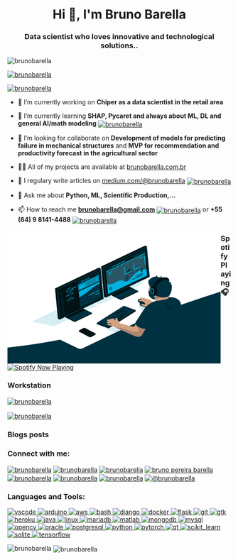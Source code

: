 <h1 align="center">Hi 👋, I'm Bruno Barella</h1>
<h3 align="center">Data scientist who loves innovative and technological solutions..</h3>

<p align="left"> <img src="https://komarev.com/ghpvc/?username=brunobarella&label=Profile%20views&color=0e75b6&style=flat" alt="brunobarella" /> </p>

<p align="left"> <a href="https://github.com/ryo-ma/github-profile-trophy"><img src="https://github-profile-trophy.vercel.app/?username=brunobarella&theme=onedark" alt="brunobarella" /></a> </p>

<p align="left"> <a href="https://twitter.com/brunobarella" target="blank"><img src="https://img.shields.io/twitter/follow/brunobarella?logo=twitter&style=for-the-badge" alt="brunobarella" /></a> </p>

- 🔭 I’m currently working on **Chiper as a data scientist in the retail area**

- 🌱 I’m currently learning **SHAP, Pycaret and always about ML, DL and general AI/math modeling** <a href="https://www.python.org/" target="blank"><img align="center" src="https://img.shields.io/badge/Python-14354C?style=for-the-badge&logo=python&logoColor=white" alt="brunobarella" /></a>

- 👯 I’m looking for collaborate on **Development of models for predicting failure in mechanical structures** and  **MVP for recommendation and productivity forecast in the agricultural sector**

- 👨‍💻 All of my projects are available at [brunobarella.com.br](brunobarella.com.br)

- 📝 I regulary write articles on [medium.com/@brunobarella](https://brunobarella.medium.com/) <a href="https://brunobarella.medium.com/" target="blank"><img align="center" src="https://img.shields.io/badge/Medium-12100E?style=for-the-badge&logo=medium&logoColor=white" alt="brunobarella" /></a>

- 💬 Ask me about **Python, ML, Scientific Production,...**

- 📫 How to reach me **brunobarella@gmail.com** <a href="mailto:brunobarella@gmail.com" target="blank"><img align="center" src="https://img.shields.io/badge/Gmail-D14836?style=for-the-badge&logo=gmail&logoColor=white" alt="brunobarella" /></a> or **+55 (64) 9 8141-4488**  <a href="https://api.whatsapp.com/send/?phone=5564981414488&text=Ol%C3%A1%2C+td+bem%3F&app_absent=0" target="blank"><img align="center" src="https://img.shields.io/badge/WhatsApp-25D366?style=for-the-badge&logo=whatsapp&logoColor=white" alt="brunobarella" /></a>

<img align="left" alt="GIF" src="https://github.com/brunobarella/brunobarella/blob/master/code.gif?raw=true" width="480" height="300" />

### Spotify Playing 🎧

[<img src="https://spotify-now-playing.brunobarella.vercel.app/api/spotify-playing" alt="Spotify Now Playing" width="350" />](https://open.spotify.com/user/2e0582895fdb404bb0d2163d93ca7366)

### Workstation
<a href="https://ubuntu.com/" target="blank"><img align="center" src="https://img.shields.io/badge/Ubuntu-E95420?style=for-the-badge&logo=ubuntu&logoColor=white" alt="brunobarella" /></a>

<a href="https://www.microsoft.com/pt-br/software-download/home" target="blank"><img align="center" src="https://img.shields.io/badge/Windows-0078D6?style=for-the-badge&logo=windows&logoColor=white" alt="brunobarella" /></a>

### Blogs posts
<!-- BLOG-POST-LIST:START -->
<!-- BLOG-POST-LIST:END -->

<h3 align="left">Connect with me:</h3>
<p align="left">
<a href="https://twitter.com/brunobarella" target="blank"><img align="center" src="https://cdn.jsdelivr.net/npm/simple-icons@3.0.1/icons/twitter.svg" alt="brunobarella" height="30" width="40" /></a>
<a href="https://linkedin.com/in/brunobarella" target="blank"><img align="center" src="https://cdn.jsdelivr.net/npm/simple-icons@3.0.1/icons/linkedin.svg" alt="brunobarella" height="30" width="40" /></a>
<a href="https://stackoverflow.com/users/brunobarella" target="blank"><img align="center" src="https://cdn.jsdelivr.net/npm/simple-icons@3.0.1/icons/stackoverflow.svg" alt="brunobarella" height="30" width="40" /></a>
<a href="https://codesandbox.com/bruno pereira barella" target="blank"><img align="center" src="https://cdn.jsdelivr.net/npm/simple-icons@3.0.1/icons/codesandbox.svg" alt="bruno pereira barella" height="30" width="40" /></a>
<a href="https://kaggle.com/brunobarella" target="blank"><img align="center" src="https://cdn.jsdelivr.net/npm/simple-icons@3.0.1/icons/kaggle.svg" alt="brunobarella" height="30" width="40" /></a>
<a href="https://fb.com/brunobarella" target="blank"><img align="center" src="https://cdn.jsdelivr.net/npm/simple-icons@3.0.1/icons/facebook.svg" alt="brunobarella" height="30" width="40" /></a>
<a href="https://instagram.com/brunobarella" target="blank"><img align="center" src="https://cdn.jsdelivr.net/npm/simple-icons@3.0.1/icons/instagram.svg" alt="brunobarella" height="30" width="40" /></a>
<a href="https://medium.com/@brunobarella" target="blank"><img align="center" src="https://cdn.jsdelivr.net/npm/simple-icons@3.0.1/icons/medium.svg" alt="@brunobarella" height="30" width="40" /></a>
</p>

<h3 align="left">Languages and Tools:</h3>
<p align="left"> <a href="https://code.visualstudio.com/" target="_blank"> <img src="https://cdn.worldvectorlogo.com/logos/visual-studio-code.svg" alt="vscode" width="40" height="40"/> </a> <a href="https://www.arduino.cc/" target="_blank"> <img src="https://cdn.worldvectorlogo.com/logos/arduino-1.svg" alt="arduino" width="40" height="40"/> </a> <a href="https://aws.amazon.com" target="_blank"> <img src="https://cdn.worldvectorlogo.com/logos/aws-2.svg" alt="aws" width="40" height="40"/> </a> <a href="https://www.gnu.org/software/bash/" target="_blank"> <img src="https://www.vectorlogo.zone/logos/gnu_bash/gnu_bash-icon.svg" alt="bash" width="40" height="40"/> </a> <a href="https://www.djangoproject.com/" target="_blank"> <img src="https://cdn.worldvectorlogo.com/logos/django-community.svg" alt="django" width="40" height="40"/> </a> <a href="https://www.docker.com/" target="_blank"> <img src="https://cdn.worldvectorlogo.com/logos/docker.svg" alt="docker" width="40" height="40"/> </a> <a href="https://flask.palletsprojects.com/" target="_blank"> <img src="https://www.vectorlogo.zone/logos/pocoo_flask/pocoo_flask-icon.svg" alt="flask" width="40" height="40"/> </a> <a href="https://git-scm.com/" target="_blank"> <img src="https://www.vectorlogo.zone/logos/git-scm/git-scm-icon.svg" alt="git" width="40" height="40"/> </a> <a href="https://www.gtk.org/" target="_blank"> <img src="https://upload.wikimedia.org/wikipedia/commons/7/71/GTK_logo.svg" alt="gtk" width="40" height="40"/> </a> <a href="https://heroku.com" target="_blank"> <img src="https://www.vectorlogo.zone/logos/heroku/heroku-icon.svg" alt="heroku" width="40" height="40"/> </a> <a href="https://www.java.com" target="_blank"> <img src="https://cdn.worldvectorlogo.com/logos/java-14.svg" alt="java" width="40" height="40"/> </a> <a href="https://www.linux.org/" target="_blank"> <img src="https://cdn.worldvectorlogo.com/logos/ubuntu-4.svg" alt="linux" width="40" height="40"/> </a> <a href="https://mariadb.org/" target="_blank"> <img src="https://www.vectorlogo.zone/logos/mariadb/mariadb-icon.svg" alt="mariadb" width="40" height="40"/> </a> <a href="https://www.mathworks.com/" target="_blank"> <img src="https://raw.githubusercontent.com/simple-icons/simple-icons/master/icons/mathworks.svg" alt="matlab" width="40" height="40"/> </a> <a href="https://www.mongodb.com/" target="_blank"> <img src="https://cdn.worldvectorlogo.com/logos/mongodb-icon-1.svg" alt="mongodb" width="40" height="40"/> </a> <a href="https://www.mysql.com/" target="_blank"> <img src="https://cdn.worldvectorlogo.com/logos/mysql-5.svg" alt="mysql" width="40" height="40"/> </a> <a href="https://opencv.org/" target="_blank"> <img src="https://www.vectorlogo.zone/logos/opencv/opencv-icon.svg" alt="opencv" width="40" height="40"/> </a> <a href="https://www.oracle.com/" target="_blank"> <img src="https://cdn.worldvectorlogo.com/logos/oracle-6.svg" alt="oracle" width="40" height="40"/> </a> <a href="https://www.postgresql.org" target="_blank"> <img src="https://cdn.worldvectorlogo.com/logos/postgresql.svg" alt="postgresql" width="40" height="40"/> </a> <a href="https://www.python.org" target="_blank"> <img src="https://cdn.worldvectorlogo.com/logos/python-5.svg" alt="python" width="40" height="40"/> </a> <a href="https://pytorch.org/" target="_blank"> <img src="https://www.vectorlogo.zone/logos/pytorch/pytorch-icon.svg" alt="pytorch" width="40" height="40"/> </a> <a href="https://www.qt.io/" target="_blank"> <img src="https://upload.wikimedia.org/wikipedia/commons/0/0b/Qt_logo_2016.svg" alt="qt" width="40" height="40"/> </a> <a href="https://scikit-learn.org/" target="_blank"> <img src="https://upload.wikimedia.org/wikipedia/commons/0/05/Scikit_learn_logo_small.svg" alt="scikit_learn" width="40" height="40"/> </a> <a href="https://www.sqlite.org/" target="_blank"> <img src="https://www.vectorlogo.zone/logos/sqlite/sqlite-icon.svg" alt="sqlite" width="40" height="40"/> </a> <a href="https://www.tensorflow.org" target="_blank"> <img src="https://www.vectorlogo.zone/logos/tensorflow/tensorflow-icon.svg" alt="tensorflow" width="40" height="40"/> </a> </p>

<p><img align="left" src="https://github-readme-stats.vercel.app/api/top-langs?username=brunobarella&show_icons=true&theme=dark&text_color=ffffff&locale=en&layout=compact" alt="brunobarella" /></p>

<p>&nbsp;<img align="center" src="https://github-readme-stats.vercel.app/api?username=brunobarella&show_icons=true&locale=en&theme=gotham" alt="brunobarella" /></p>

